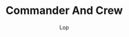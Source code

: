 ---
media: "images/rounds/round_4_1/commander_and_crew.png"
media_type: image
title: Commander And Crew
author: [Lop]
desc: Soviet Commander Yuri Petrikov greets his crew and shares a few words before they head to the armoury.
---